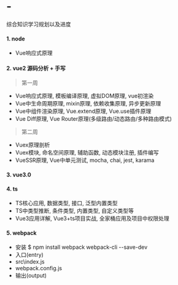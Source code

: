 # -
综合知识学习规划以及进度

#### 1. node
* Vue响应式原理



#### 2. vue2 源码分析 + 手写
>第一周
* Vue响应式原理, 模板编译原理, 虚拟DOM原理, vue初渲染
* Vue中生命周期原理, mixin原理, 依赖收集原理, 异步更新原理
* Vue中组件渲染原理, Vue.extend原理, Vue.use插件原理
* Vue Diff原理, Vue Router原理(多级路由/动态路由/多种路由模式)

>第二周
* Vuex原理剖析
* Vuex模块, 命名空间原理, 辅助函数, 动态模块注册, 插件编写
* VueSSR原理, Vue中单元测试, mocha, chai, jest, karama

#### 3. vue3.0

#### 4. ts
* TS核心应用, 数据类型, 接口, 泛型内置类型
* TS中类型推断, 条件类型, 内置类型, 自定义类型等
* Vue3应用详解, Vue3+ts项目实战, 全家桶应用及项目中权限处理

#### 5. webpack
* 安装
  $ npm install webpack webpack-cli --save-dev
* 入口(entry)
* src\index.js
* webpack.config.js
* 输出(output)